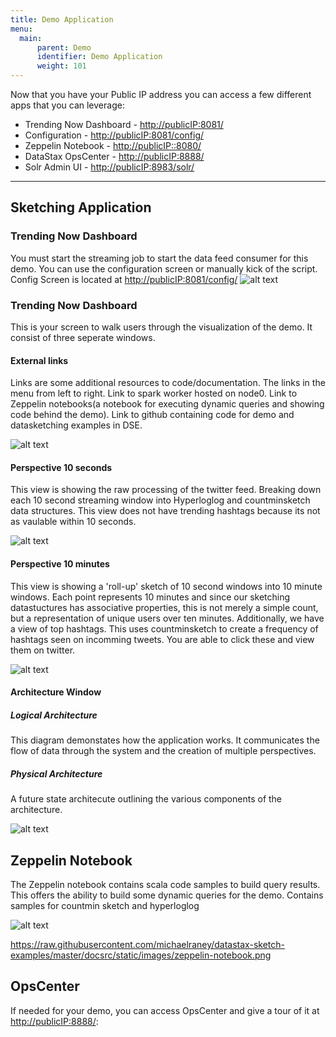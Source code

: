```yaml
---
title: Demo Application
menu:
  main:
      parent: Demo
      identifier: Demo Application
      weight: 101
---
```



Now that you have your Public IP address you can access a few different apps that you can leverage:

* Trending Now Dashboard - <http://publicIP:8081/>
* Configuration - <http://publicIP:8081/config/>
* Zeppelin Notebook - <http://publicIP::8080/>
* DataStax OpsCenter - <http://publicIP:8888/>
* Solr Admin UI - <http://publicIP:8983/solr/>

---

## Sketching Application

### Trending Now Dashboard
You must start the streaming job to start the data feed consumer for this demo. You can use the configuration screen or manually kick of the script. Config Screen is located at <http://publicIP:8081/config/>
![alt text](https://raw.githubusercontent.com/michaelraney/datastax-sketch-examples/master/docsrc/static/images/config-screen.png "Config Screen")

### Trending Now Dashboard
This is your screen to walk users through the visualization of the demo. It consist of three seperate windows.

#### External links
Links are some additional resources to code/documentation. The links in the menu from left to right. Link to spark worker hosted on node0. Link to Zeppelin notebooks(a notebook for executing dynamic queries and showing code behind the demo). Link to github containing code for demo and datasketching examples in DSE.

![alt text](https://raw.githubusercontent.com/michaelraney/datastax-sketch-examples/master/docsrc/static/images/demo-link-menu.png "External Links")

#### Perspective 10 seconds
This view is showing the raw processing of the twitter feed. Breaking down each 10 second streaming window into Hyperloglog and countminsketch data structures. This view does not have trending hashtags because its not as vaulable within 10 seconds.

![alt text](https://raw.githubusercontent.com/michaelraney/datastax-sketch-examples/master/docsrc/static/images/perspective-10second.png "Perspective A 10 seconds")


#### Perspective 10 minutes
This view is showing a 'roll-up' sketch of 10 second windows into 10 minute windows. Each point represents 10 minutes and since our sketching datastuctures has associative properties, this is not merely a simple count, but a representation of unique users over ten minutes. Additionally, we have a view of top hashtags. This uses countminsketch to create a frequency of hashtags seen on incomming tweets. You are able to click these and view them on twitter.

![alt text](https://raw.githubusercontent.com/michaelraney/datastax-sketch-examples/master/docsrc/static/images/perspective-10min.png "Perspective A 10 minutes")

#### Architecture Window
##### Logical Architecture
This diagram demonstates how the application works. It communicates the flow of data through the system and the creation of multiple perspectives.  
##### Physical Architecture
A future state architecute outlining the various components of the architecture.

![alt text](https://raw.githubusercontent.com/michaelraney/datastax-sketch-examples/master/docsrc/static/images/demo-architecture.png "Architecture view")

## Zeppelin Notebook
The Zeppelin notebook contains scala code samples to build query results. This offers the ability to build some dynamic queries for the demo. Contains samples for countmin sketch and hyperloglog

![alt text](https://raw.githubusercontent.com/michaelraney/datastax-sketch-examples/master/docsrc/static/images/zeppelin-notebook.png "Zeppelin")

https://raw.githubusercontent.com/michaelraney/datastax-sketch-examples/master/docsrc/static/images/zeppelin-notebook.png

## OpsCenter
If needed for your demo, you can access OpsCenter and give a tour of it at <http://publicIP:8888/>:
